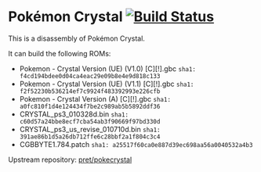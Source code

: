 # Pokémon Crystal [![Build Status][ci-badge]][ci]

This is a disassembly of Pokémon Crystal.

It can build the following ROMs:
- Pokemon - Crystal Version (UE) (V1.0) [C][!].gbc `sha1: f4cd194bdee0d04ca4eac29e09b8e4e9d818c133`
- Pokemon - Crystal Version (UE) (V1.1) [C][!].gbc `sha1: f2f52230b536214ef7c9924f483392993e226cfb`
- Pokemon - Crystal Version (A) [C][!].gbc `sha1: a0fc810f1d4e124434f7be2c989ab5b5892ddf36`
- CRYSTAL_ps3_010328d.bin `sha1: c60d57a24bbe8ecf7cba54ab3f90669f97bd330d`
- CRYSTAL_ps3_us_revise_010710d.bin `sha1: 391ae86b1d5a26db712ffe6c28bbf2a1f804c3c4`
- CGBBYTE1.784.patch `sha1: a25517f60ca0e887d39ec698aa56a0040532a4b3`

Upstream repository: [pret/pokecrystal](https://github.com/pret/pokecrystal)

[ci]: https://github.com/fp555/pokecrystal/actions
[ci-badge]: https://github.com/fp555/pokecrystal/actions/workflows/main.yml/badge.svg
